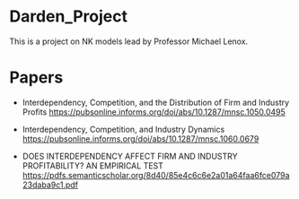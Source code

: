 # Darden_Project

This is a project on NK models lead by Professor Michael Lenox.

# Papers

* Interdependency, Competition, and the Distribution of Firm and Industry Profits
https://pubsonline.informs.org/doi/abs/10.1287/mnsc.1050.0495

* Interdependency, Competition, and Industry Dynamics
https://pubsonline.informs.org/doi/abs/10.1287/mnsc.1060.0679

* DOES INTERDEPENDENCY AFFECT FIRM AND INDUSTRY PROFITABILITY? AN EMPIRICAL TEST
https://pdfs.semanticscholar.org/8d40/85e4c6c6e2a01a64faa6fce079a23daba9c1.pdf
